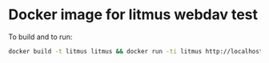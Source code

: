 # Docker image for litmus webdav test

To build and to run:

```bash
docker build -t litmus litmus && docker run -ti litmus http://localhost:1234/
```
